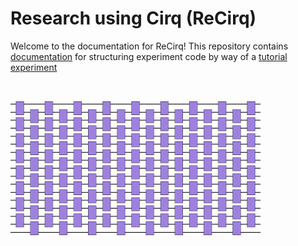 # Research using Cirq (ReCirq)

Welcome to the documentation for ReCirq! This repository contains
[documentation](data-collection-idioms.md) for structuring experiment code by
way of a [tutorial experiment](Readout-Data-Collection.ipynb)

<img alt="Circuit" src="./images/g3618.png" style="max-width: 400px; margin-top: 2rem;">
